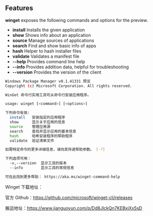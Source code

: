 ## Features

**winget** exposes the following commands and options for the preview.

- **install** Installs the given application
- **show** Shows info about an application
- **source** Manage sources of applications
- **search** Find and show basic info of apps
- **hash** Helper to hash installer files
- **validate** Validates a manifest file
- **--help** Provides command line help
- **--info** Provides addition data, helpful for troubleshooting
- **--version** Provides the version of the client



```bash
Windows Package Manager v0.1.41331 预览
Copyright (c) Microsoft Corporation. All rights reserved.

WinGet 命令行实用工具可从命令行安装应用程序。

usage: winget [<command>] [<options>]

下列命令有效:
  install   安装指定的应用程序
  show      显示关于应用的信息
  source    管理应用源
  search    查找并显示应用的基本信息
  hash      哈希安装程序的帮助程序
  validate  验证清单文件

如需特定命令的更多详细信息，请向其传递帮助参数。 [-?]

下列选项可用：
  -v,--version  显示工具的版本
  --info        显示工具的常规信息

可在此找到更多帮助： https://aka.ms/winget-command-help
```



Winget 下载地址：

官方 Github：https://github.com/microsoft/winget-cli/releases

搬运地址：https://www.jianguoyun.com/p/Dd8JlckQn7KEBxjXx5sD 